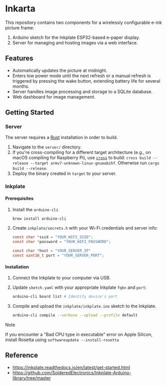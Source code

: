 # Inkarta

This repository contains two components for a wirelessly configurable e-ink picture frame:

1. Arduino sketch for the Inkplate ESP32-based e-paper display.
2. Server for managing and hosting images via a web interface.

## Features

- Automatically updates the picture at midnight.
- Enters low power mode until the next refresh or a manual refresh is triggered by pressing the wake button, extending battery life for several months.
- Server handles image processing and storage to a SQLite database.
- Web dashboard for image management.

## Getting Started

### Server

The server requires a [Rust](https://www.rust-lang.org/) installation in order to build.

1. Navigate to the `server/` directory.
2. If you're cross-compiling for a different target architecture (e.g., on macOS compiling for Raspberry Pi), use [`cross`](https://github.com/cross-rs/cross) to build: `cross build --release --target armv7-unknown-linux-gnueabihf`. Otherwise run `cargo build --release`.
3. Deploy the binary created in `target` to your server.

### Inkplate

#### Prerequisites

1. Install the `arduino-cli`

    ```sh
    brew install arduino-cli
    ```

2. Create `inkplate/secrets.h` with your Wi-Fi credentials and server info:

    ```c
    const char *ssid = "YOUR_WIFI_SSID";
    const char *password = "YOUR_WIFI_PASSWORD";

    const char *host = "YOUR_SERVER_IP"
    const uint16_t port = "YOUR_SERVER_PORT";
    ```

#### Installation

1. Connect the Inkplate to your computer via USB.
2. Update `sketch.yaml` with your appropriate Inkplate `fqbn` and `port`:

    ```sh
    arduino-cli board list # Identify device's port
    ```

3. Compile and upload the `inkplate/inkplate.ino` sketch to the Inkplate.

    ```sh
    arduino-cli compile --verbose --upload --profile default
    ```

> [!NOTE]
> If you encounter a "Bad CPU type in executable" error on Apple Silicon, install Rosetta using `softwareupdate --install-rosetta`

## Reference

- https://inkplate.readthedocs.io/en/latest/get-started.html
- https://github.com/SolderedElectronics/Inkplate-Arduino-library/tree/master
